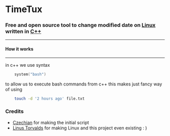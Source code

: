 # **TimeTux**

### Free and open source tool to change modified date on __[Linux](https://www.linux.org/pages/download/)__ written in __[C++](https://github.com/isocpp/CppCoreGuidelines)__
---
#### How it works
---
 in c++ we use syntax

``` c++
    system("bash")
```
to allow us to execute bash commands from c++
this makes just fancy way of using   
```bash
    touch -d '2 hours ago' file.txt
```


### **Credits**
 - [Czechian](https://github.com/libramatyas) for making the initial script
 - [Linus Torvalds](htpps://github.com/torvalds) for making Linux and this project even existing : )
